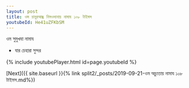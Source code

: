 ```yaml
---
layout: post
title: ওম চানুরআন্ধ্র নিসওদানায় নামায ১০৮ টাইমস
youtubeId: He41uZFKbSM
---
```

 
 
 ওম সুমুখযা নামায  
 
 -  যার চেহারা সুন্দর 
 
  
 
  
 
 
 
 
 
 


{% include youtubePlayer.html id=page.youtubeId %}
 
[Next]({{ site.baseurl }}{% link  split2/_posts/2019-09-21-ওম অচ্যুতায় নামায  ১০৮ টাইমস.md%})
 
